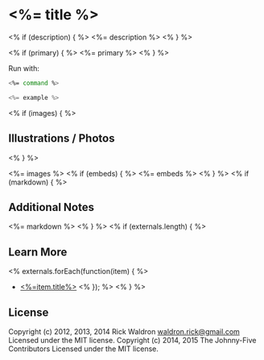 <!--remove-start-->

# <%= title %>

<% if (description) { %>
<%= description %>
<% } %>

<% if (primary) { %>
<%= primary %>
<% } %>

Run with:
```bash
<%= command %>
```

<!--remove-end-->

```javascript
<%= example %>
```

<% if (images) { %>
## Illustrations / Photos
<% } %>

<%= images %>
<% if (embeds) { %>
<%= embeds %>
<% } %>
<% if (markdown) { %>
## Additional Notes
<%= markdown %>
<% } %>
<% if (externals.length) { %>
## Learn More
<% externals.forEach(function(item) { %>
- [<%=item.title%>](<%=item.href%>)
<% }); %>
<% } %>&nbsp;

<!--remove-start-->

## License
Copyright (c) 2012, 2013, 2014 Rick Waldron <waldron.rick@gmail.com>
Licensed under the MIT license.
Copyright (c) 2014, 2015 The Johnny-Five Contributors
Licensed under the MIT license.

<!--remove-end-->
